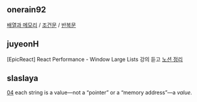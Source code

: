 <h2>onerain92</h2><a href="https://www.notion.so/2ccc8c2459174ad190f81a894f5a5331">배열과 메모리</a> / <a href="https://www.notion.so/a68b98ab84b2429998c63299075ea286">조건문</a> / <a href="https://www.notion.so/70cf470a18864cfd8594db23dd8d42fe">반복문</a><h2>juyeonH</h2>[EpicReact] React Performance - Window Large Lists 강의 듣고 <a href="https://mycodeplayground66.notion.site/React-Performance-Window-Large-Lists-4118d0a6b87a48078e3bf86f4371d823">노션 정리</a><h2>slaslaya</h2><a href="https://slaplace.notion.site/04-Studying-from-the-Inside-90a9566112644154a1cf198021c72646">04</a> each string is a value—not a “pointer” or a “memory address”—a <em>value</em>.